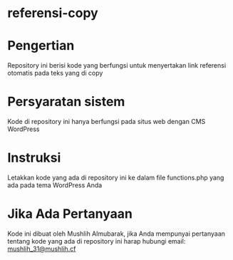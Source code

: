 # referensi-copy

# Pengertian
Repository ini berisi kode yang berfungsi untuk menyertakan link referensi otomatis pada teks yang di copy

# Persyaratan sistem
Kode di repository ini hanya berfungsi pada situs web dengan CMS WordPress

# Instruksi
Letakkan kode yang ada di repository ini ke dalam file functions.php yang ada pada tema WordPress Anda

# Jika Ada Pertanyaan
Kode ini dibuat oleh Mushlih Almubarak, jika Anda mempunyai pertanyaan tentang kode yang ada di repository ini harap hubungi email: mushlih_31@mushlih.cf
